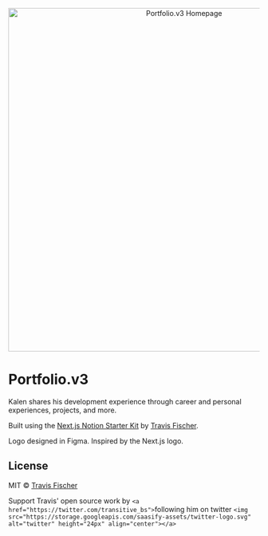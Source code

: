 <p align="center">
  <a href="https://v3.kalenwallin.com">
    <img alt="Portfolio.v3 Homepage" src="https://v3.kalenwallin.com/versions/v3-2-purple-blue-large-1.svg" width="689">
  </a>
</p>

# Portfolio.v3

Kalen shares his development experience through career and personal experiences, projects, and more.

Built using the [Next.js Notion Starter Kit](https://github.com/transitive-bullshit/nextjs-notion-starter-kit/) by [Travis Fischer](https://transitivebullsh.it).

Logo designed in Figma. Inspired by the Next.js logo.

## License

MIT © [Travis Fischer](https://transitivebullsh.it)

Support Travis' open source work by `<a href="https://twitter.com/transitive_bs">`following him on twitter `<img src="https://storage.googleapis.com/saasify-assets/twitter-logo.svg" alt="twitter" height="24px" align="center"></a>`
